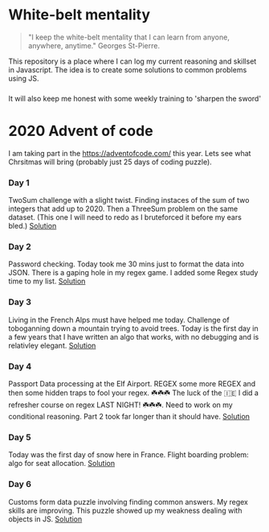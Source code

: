 # White-belt mentality
> "I keep the white-belt mentality that I can learn from anyone, anywhere, anytime." 
> Georges St-Pierre.

This repository is a place where I can log my current reasoning and skillset in Javascript.
The idea is to create some solutions to common problems using JS.

###
It will also keep me honest with some weekly training to 'sharpen the sword'


# 2020 Advent of code

I am taking part in the https://adventofcode.com/ this year. Lets see what Chrsitmas will bring (probably just 25 days of coding puzzle).

### Day 1 
TwoSum challenge with a slight twist. Finding instaces of the sum of two integers that add up to 2020.
Then a ThreeSum problem on the same dataset. (This one I will need to redo as I bruteforced it before my ears bled.)
[Solution](adventofcode/day_1/solution.js)


### Day 2 
Password checking. Today took me 30 mins just to format the data into JSON. There is a gaping hole in my regex game.
I added some Regex study time to my list.
[Solution](adventofcode/day_2/solution.js)

### Day 3
Living in the French Alps must have helped me today. Challenge of toboganning down a mountain trying to avoid trees.
Today is the first day in a few years that I have written an algo that works, with no debugging and is relativley elegant. 
[Solution](adventofcode/day_3/solution.js)

### Day 4
Passport Data processing at the Elf Airport. 
REGEX some more REGEX and then some hidden traps to fool your regex. 
☘️☘️☘️ The luck of the 🇮🇪 I did a refresher course on regex LAST NIGHT! ☘️☘️☘️.
Need to work on my conditional reasoning. Part 2 took far longer than it should have.
[Solution](adventofcode/day_4/solution.js)

### Day 5
Today was the first day of snow here in France. Flight boarding problem: algo for seat allocation.
[Solution](adventofcode/day_5/solution.js)

### Day 6
Customs form data puzzle involving finding common answers. My regex skills are improving.
This puzzle showed up my weakness dealing with objects in JS.
[Solution](adventofcode/day_6/solution.js)
